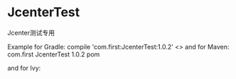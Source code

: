# JcenterTest
Jcenter测试专用

Example for Gradle:
compile 'com.first:JcenterTest:1.0.2'
&lt;&gt;
and for Maven:
<dependency>
  <groupId>com.first</groupId>
  <artifactId>JcenterTest</artifactId>
  <version>1.0.2</version>
  <type>pom</type>
</dependency>

and for Ivy:
<dependency org='com.first' name='JcenterTest' rev='1.0.2'>
  <artifact name='JcenterTest' ext='pom' ></artifact>
</dependency>
